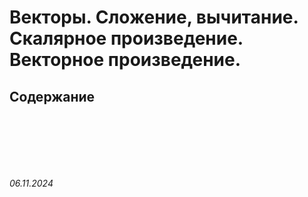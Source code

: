 # Векторы. Сложение, вычитание. Скалярное произведение. Векторное произведение.

## Содержание

## 

<br><br>
<br><br>

###### 06.11.2024